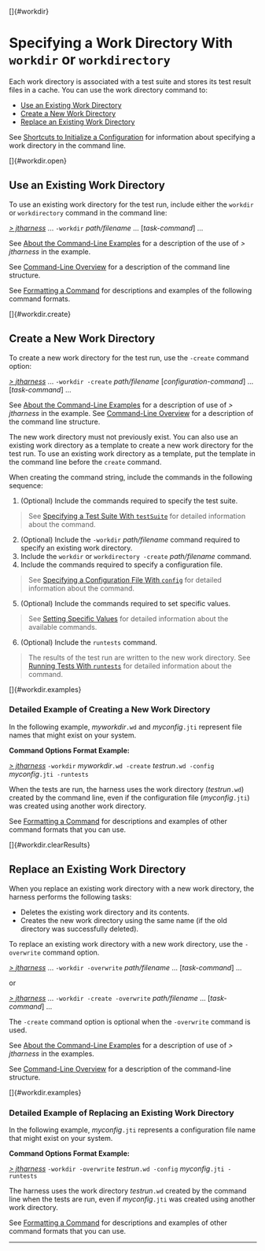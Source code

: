 <!---
  $Id$

  Copyright (c) 2001, 2024, Oracle and/or its affiliates. All rights reserved.
  DO NOT ALTER OR REMOVE COPYRIGHT NOTICES OR THIS FILE HEADER.

  This code is free software; you can redistribute it and/or modify it
  under the terms of the GNU General Public License version 2 only, as
  published by the Free Software Foundation.  Oracle designates this
  particular file as subject to the "Classpath" exception as provided
  by Oracle in the LICENSE file that accompanied this code.

  This code is distributed in the hope that it will be useful, but WITHOUT
  ANY WARRANTY; without even the implied warranty of MERCHANTABILITY or
  FITNESS FOR A PARTICULAR PURPOSE.  See the GNU General Public License
  version 2 for more details (a copy is included in the LICENSE file that
  accompanied this code).

  You should have received a copy of the GNU General Public License version
  2 along with this work; if not, write to the Free Software Foundation,
  Inc., 51 Franklin St, Fifth Floor, Boston, MA 02110-1301 USA.

  Please contact Oracle, 500 Oracle Parkway, Redwood Shores, CA 94065 USA
  or visit www.oracle.com if you need additional information or have any
  questions.
-->

[]{#workdir}

# Specifying a Work Directory With `workdir` or `workdirectory`

Each work directory is associated with a test suite and stores its test result files in a cache. You
can use the work directory command to:

-   [Use an Existing Work Directory](#workdir.open)
-   [Create a New Work Directory](#workdir.create)
-   [Replace an Existing Work Directory](#workdir.clearResults)

See [Shortcuts to Initialize a Configuration](shortcutInitializing.html) for information about
specifying a work directory in the command line.

[]{#workdir.open}

## Use an Existing Work Directory

To use an existing work directory for the test run, include either the `workdir` or `workdirectory`
command in the command line:

[*\> jtharness*](aboutExamples.html) \... `-workdir` *path/filename* \... \[*task-command*\] \...

See [About the Command-Line Examples](aboutExamples.html) for a description of the use of *\>
jtharness* in the example.

See [Command-Line Overview](commandLine.html) for a description of the command line structure.

See [Formatting a Command](formatCommands.html) for descriptions and examples of the following
command formats.

[]{#workdir.create}

## Create a New Work Directory

To create a new work directory for the test run, use the `-create` command option:

[*\> jtharness*](aboutExamples.html) \... `-workdir -create` *path/filename*
\[*configuration-command*\] \... \[*task-command*\] \...

See [About the Command-Line Examples](aboutExamples.html) for a description of use of *\> jtharness*
in the example. See [Command-Line Overview](commandLine.html) for a description of the command line
structure.

The new work directory must not previously exist. You can also use an existing work directory as a
template to create a new work directory for the test run. To use an existing work directory as a
template, put the template in the command line before the `create` command.

When creating the command string, include the commands in the following sequence:

1.  (Optional) Include the commands required to specify the test suite.

> See [Specifying a Test Suite With `testSuite`](testsuite.html) for detailed information about the
> command.

2.  (Optional) Include the `-workdir` *path/filename* command required to specify an existing work
    directory.
3.  Include the `workdir` or `workdirectory -create` *path/filename* command.
4.  Include the commands required to specify a configuration file.

> See [Specifying a Configuration File With `config`](config.html) for detailed information about
> the command.

5.  (Optional) Include the commands required to set specific values.

> See [Setting Specific Values](otherConfigValues.html) for detailed information about the available
> commands.

6.  (Optional) Include the `runtests` command.

> The results of the test run are written to the new work directory. See [Running Tests With
> `runtests`](runTests.html) for detailed information about the command.

[]{#workdir.examples}

### Detailed Example of Creating a New Work Directory

In the following example, *myworkdir*`.wd` and *myconfig*`.jti` represent file names that might
exist on your system.

**Command Options Format Example:**

[*\> jtharness*](aboutExamples.html) `-workdir` *myworkdir*`.wd -create` *testrun*`.wd -config`
*myconfig*`.jti -runtests`

When the tests are run, the harness uses the work directory (*testrun*`.wd`) created by the command
line, even if the configuration file (*myconfig*`.jti`) was created using another work directory.

See [Formatting a Command](formatCommands.html) for descriptions and examples of other command
formats that you can use.

[]{#workdir.clearResults}

## Replace an Existing Work Directory

When you replace an existing work directory with a new work directory, the harness performs the
following tasks:

-   Deletes the existing work directory and its contents.
-   Creates the new work directory using the same name (if the old directory was successfully
    deleted).

To replace an existing work directory with a new work directory, use the `-overwrite` command
option.

[*\> jtharness*](aboutExamples.html) \... `-workdir -overwrite` *path/filename* \...
\[*task-command*\] \...

or

[*\> jtharness*](aboutExamples.html) \... `-workdir -create -overwrite` *path/filename* \...
\[*task-command*\] \...

The `-create` command option is optional when the `-overwrite` command is used.

See [About the Command-Line Examples](aboutExamples.html) for a description of use of *\> jtharness*
in the examples.

See [Command-Line Overview](commandLine.html) for a description of the command-line structure.

[]{#workdir.examples}

### Detailed Example of Replacing an Existing Work Directory

In the following example, *myconfig*`.jti` represents a configuration file name that might exist on
your system.

**Command Options Format Example:**

[*\> jtharness*](aboutExamples.html) `-workdir -overwrite` *testrun*`.wd -config`
*myconfig*`.jti -runtests`

The harness uses the work directory *testrun*`.wd` created by the command line when the tests are
run, even if *myconfig*`.jti` was created using another work directory.

See [Formatting a Command](formatCommands.html) for descriptions and examples of other command
formats that you can use.

----------------------------------------------------------------------------------------------------



